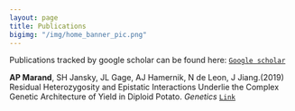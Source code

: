 ```yaml
---
layout: page
title: Publications
bigimg: "/img/home_banner_pic.png"
---
```


Publications tracked by google scholar can be found here: [`Google scholar`](https://scholar.google.com/citations?user=_bYW4UkAAAAJ&hl=en)

**AP Marand**, SH Jansky, JL Gage, AJ Hamernik, N de Leon, J Jiang.(2019) Residual Heterozygosity and Epistatic Interactions Underlie the Complex Genetic Architecture of Yield in Diploid Potato. _Genetics_ [`Link`](https://www.genetics.org/content/212/1/317.abstract)
